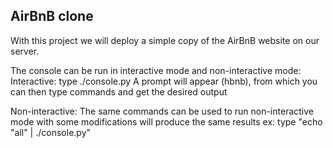 ## AirBnB clone

With this project we will deploy a simple copy of the AirBnB website on our server.

The console can be run in interactive mode and non-interactive mode:
Interactive: type ./console.py
A prompt will appear (hbnb), from which you can then type commands and get the desired output

Non-interactive: 
The same commands can be used to run non-interactive mode with some modifications will produce the same results
ex: type "echo "all" | ./console.py"
